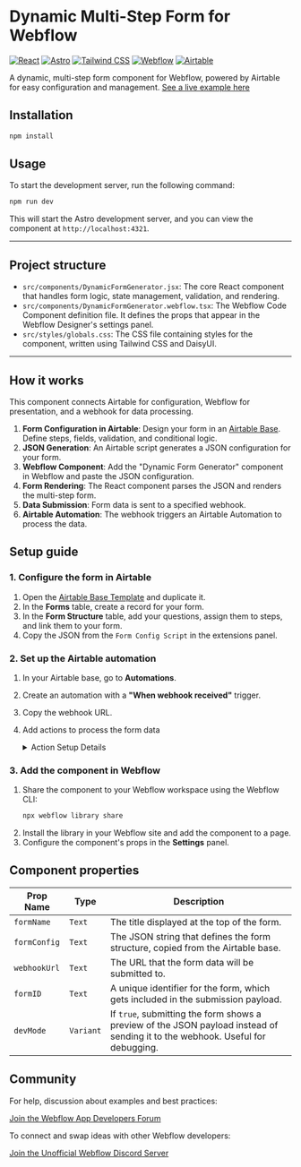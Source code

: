 # Dynamic Multi-Step Form for Webflow

[![React](https://img.shields.io/badge/React-20232A?style=for-the-badge&logo=react&logoColor=61DAFB)]()
[![Astro](https://img.shields.io/badge/Astro-BC52EE?style=for-the-badge&logo=astro&logoColor=white)]()
[![Tailwind CSS](https://img.shields.io/badge/Tailwind_CSS-38B2AC?style=for-the-badge&logo=tailwind-css&logoColor=white)]()
[![Webflow](https://img.shields.io/badge/Webflow-4353FF?style=for-the-badge&logo=webflow&logoColor=white)]()
[![Airtable](https://img.shields.io/badge/Airtable-F7B928?style=for-the-badge&logo=airtable&logoColor=black)]()

A dynamic, multi-step form component for Webflow, powered by Airtable for easy configuration and management. [See a live example here](https://hello-webflow-cloud.webflow.io/form)

## Installation

```bash
npm install
```

## Usage

To start the development server, run the following command:

```bash
npm run dev
```

This will start the Astro development server, and you can view the component at `http://localhost:4321`.

---

## Project structure

- `src/components/DynamicFormGenerator.jsx`: The core React component that handles form logic, state management, validation, and rendering.
- `src/components/DynamicFormGenerator.webflow.tsx`: The Webflow Code Component definition file. It defines the props that appear in the Webflow Designer's settings panel.
- `src/styles/globals.css`: The CSS file containing styles for the component, written using Tailwind CSS and DaisyUI.

---

## How it works

This component connects Airtable for configuration, Webflow for presentation, and a webhook for data processing.

1.  **Form Configuration in Airtable**: Design your form in an [Airtable Base](https://airtable.com/appoSYwCLsZ1KeGDA/shrjViMqTb4f7apWi). Define steps, fields, validation, and conditional logic.
2.  **JSON Generation**: An Airtable script generates a JSON configuration for your form.
3.  **Webflow Component**: Add the "Dynamic Form Generator" component in Webflow and paste the JSON configuration.
4.  **Form Rendering**: The React component parses the JSON and renders the multi-step form.
5.  **Data Submission**: Form data is sent to a specified webhook.
6.  **Airtable Automation**: The webhook triggers an Airtable Automation to process the data.

## Setup guide

### 1. Configure the form in Airtable

1.  Open the [Airtable Base Template](https://airtable.com/appoSYwCLsZ1KeGDA/shrjViMqTb4f7apWi) and duplicate it.
2.  In the **Forms** table, create a record for your form.
3.  In the **Form Structure** table, add your questions, assign them to steps, and link them to your form.
4.  Copy the JSON from the `Form Config Script` in the extensions panel.

### 2. Set up the Airtable automation

1.  In your Airtable base, go to **Automations**.
2.  Create an automation with a **"When webhook received"** trigger.
3.  Copy the webhook URL.
4.  Add actions to process the form data
    <details>
    <summary> Action Setup Details</summary>

    1. **Action 1: Create record**: Create a new record in a `Submissions` table with the data received from the webhook.

    2. **Action 2: Run a script**: Add custom logic, to create a new form-specific table for submissions.
    <details>
        <summary>Script Configuration</summary>

    #### Inputs

    | Name       | Value     |
    | ---------- | --------- |
    | `formData` | `payload` |
    | `formId`   | `formId`  |

    #### Script Code

    ```javascript
    // If Form Table doesn't exist - create it
    const { formData, formId } = input.config();
    const baseId = base.id;

    // Get Table
    const tables = base.tables.map((table) => table.name);
    const table = tables.find((name) => name == formId);

    // Create the table with fields
    if (!table) {
      // Get fields from form structure table
      const structureTable = base.getTable("Form Structure");
      const query = await structureTable.selectRecordsAsync({
        fields: structureTable.fields,
      });
      const structureRecords = query.records;
      const formStructure = structureRecords.filter((r) =>
        r
          .getCellValue("FormID")
          .map((f) => f.name)
          .includes(formId)
      );
      console.log("formStructure", formStructure);

      // For each record, create a field in the new table

      const fields = formStructure.map((record) => {
        // Determine field type
        const getFieldType = (fieldType) => {
          switch (fieldType.toLowerCase()) {
            case "number":
              return "number";
            case "text area":
              return "richText";
            case "email":
              return "email";
            case "dropdown":
              return "singleSelect";
            case "scale":
              return "number";
            default:
              return "singleLineText";
          }
        };

        const obj = {
          name: record.name,
          description: record.getCellValueAsString("User Label"),
          type: getFieldType(record.getCellValueAsString("Field Type")),
        };

        if (obj.type == "number") {
          obj.options = {};
          obj.options.precision = 0;
        }

        if (obj.type === "singleSelect") {
          obj.options = {};
          obj.options.choices = record
            .getCellValue("Options")
            .map((values) => ({ name: values.name }));
        }

        return obj;
      });

      console.log(fields);

      const url = `https://api.airtable.com/v0/meta/bases/${baseId}/tables`;
      await fetch(url, {
        method: "POST",
        headers: {
          Authorization: `Bearer ${input.secret("airtableKey")}`,
          "Content-Type": "application/json",
        },
        body: JSON.stringify({
          name: formId,
          fields: fields,
        }),
      })
        .then((response) => response.json())
        .then((data) => console.log(data));
    }
    ```

    </details>

    3. **Action 3: Run a Script:** Add a script to create new records in the form-specfic table
    <details>
    <summary>Script Configuration</summary>

    #### Inputs

    | Name       | Value     |
    | ---------- | --------- |
    | `formData` | `payload` |
    | `formId`   | `formId`  |

    #### Script Code

    ```javascript
    const { data, formId } = input.config();
    const jsonData = JSON.parse(data);
    console.log(jsonData);

    const table = base.getTable(formId);
    const fields = table.fields;

    const singleSelectFields = fields.filter(
      (field) => field.type == "singleSelect"
    );
    const numberFields = fields.filter((field) => field.type === "number");

    for (let entry in jsonData) {
      // Convert to single select format
      if (singleSelectFields.map((field) => field.name).includes(entry))
        jsonData[entry] = { name: jsonData[entry] };

      // Convert to number format
      if (numberFields.map((fields) => fields.name).includes(entry))
        jsonData[entry] = parseInt(jsonData[entry]);
    }

    table.createRecordAsync(jsonData);
    ```

      </details>

</details>

### 3. Add the component in Webflow

1.  Share the component to your Webflow workspace using the Webflow CLI:
    ```bash
    npx webflow library share
    ```
2.  Install the library in your Webflow site and add the component to a page.
3.  Configure the component's props in the **Settings** panel.

## Component properties

| Prop Name    | Type      | Description                                                                                                                    |
| ------------ | --------- | ------------------------------------------------------------------------------------------------------------------------------ |
| `formName`   | `Text`    | The title displayed at the top of the form.                                                                                    |
| `formConfig` | `Text`    | The JSON string that defines the form structure, copied from the Airtable base.                                                |
| `webhookUrl` | `Text`    | The URL that the form data will be submitted to.                                                                               |
| `formID`     | `Text`    | A unique identifier for the form, which gets included in the submission payload.                                               |
| `devMode`    | `Variant` | If `true`, submitting the form shows a preview of the JSON payload instead of sending it to the webhook. Useful for debugging. |

## Community

For help, discussion about examples and best practices:

[Join the Webflow App Developers Forum](https://discourse.webflow.com/c/app-developers/90)

To connect and swap ideas with other Webflow developers:

[Join the Unofficial Webflow Discord Server](https://discord.gg/webflow)
